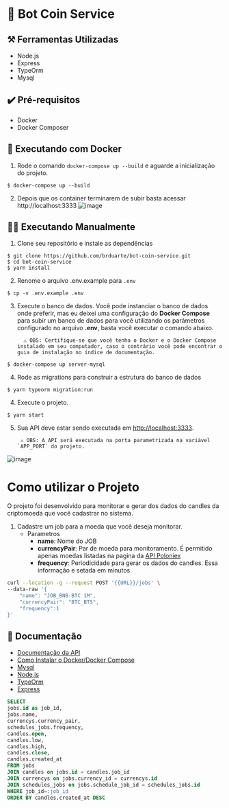 # 🤖 Bot Coin Service 

## ⚒️ Ferramentas Utilizadas 
  - Node.js
  - Express
  - TypeOrm 
  - Mysql

## ✔️ Pré-requisitos 
  - Docker 
  - Docker Composer 

## 🐳  Executando com Docker

1. Rode o comando `docker-compose up --build` e aguarde a inicialização do projeto.
```
$ docker-compose up --build
```
2. Depois que os container terminarem de subir basta acessar http://localhost:3333
![image](https://user-images.githubusercontent.com/29002558/118587645-5a5b7f80-b773-11eb-8d93-42a41e4c7546.png)


## 👨‍💻 Executando Manualmente

1. Clone seu repositório e instale as dependências  

```console
$ git clone https://github.com/brduarte/bot-coin-service.git 
$ cd bot-coin-service
$ yarn install
```

2. Renome o arquivo .env.example para `.env`
```console
$ cp -v .env.example .env
```

3. Execute o banco de dados. Você pode instanciar o banco de dados onde preferir, mas eu deixei uma configuração do **Docker Compose** para subir um banco de dados para você utilizando os parâmetros configurado no arquivo **.env**, basta você executar o comando abaixo.
         
         ⚠️ OBS: Certifique-se que você tenha o Docker e o Docker Compose instalado em seu computador, caso o contrário você pode encontrar o guia de instalação no índice de documentação.

```console
$ docker-compose up server-mysql
```

4. Rode as migrations para construir a estrutura do banco de dados
```console
$ yarn typeorm migration:run
```

4. Execute o projeto.
```console
$ yarn start 
```

5. Sua API deve estar sendo executada em [http://localhost:3333](http://localhost:3333/).

        ⚠️ OBS: A API será executada na porta parametrizada na variável `APP_PORT` do projeto. 

![image](https://user-images.githubusercontent.com/29002558/118587645-5a5b7f80-b773-11eb-8d93-42a41e4c7546.png)

# Como utilizar o Projeto
O projeto foi desenvolvido para monitorar e gerar dos dados do candles da criptomoeda que você cadastrar no sistema.

1. Cadastre um job para a moeda que você deseja monitorar. 
   - Parametros
        - **name**: Nome do JOB
        - **currencyPair**: Par de moeda para monitoramento. É permitido apenas moedas listadas na pagina da [API Poloniex](https://docs.poloniex.com/#currency-pair-ids)
        - **frequency**: Periodicidade para gerar os dados do candles. Essa informação e setada em minutos

```sh
curl --location -g --request POST '{{URL}}/jobs' \
--data-raw '{
    "name": "JOB_BNB-BTC 1M",
    "currencyPair": "BTC_BTS",
    "frequency":1
}'
```


## 📝 Documentação 
- [Documentação da API](https://documenter.getpostman.com/view/5528641/TzRYbPov)
- [Como Instalar o Docker/Docker Compose](https://docs.docker.com/engine/install/)
- [Mysql](https://www.mysql.com/)
- [Node.js](https://nodejs.org/en/docs/)
- [TypeOrm](https://typeorm.io/)
- [Express](https://expressjs.com/pt-br/)

```sql
SELECT
jobs.id as job_id,
jobs.name,
currencys.currency_pair,
schedules_jobs.frequency,
candles.open,
candles.low,
candles.high,
candles.close,
candles.created_at
FROM jobs
JOIN candles on jobs.id = candles.job_id
JOIN currencys on jobs.currency_id = currencys.id
JOIN schedules_jobs on jobs.schedule_job_id = schedules_jobs.id
WHERE job_id=:job_id
ORDER BY candles.created_at DESC
```

